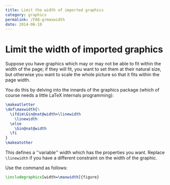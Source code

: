```yaml
---
title: Limit the width of imported graphics
category: graphics
permalink: /FAQ-grmaxwidth
date: 2014-06-10
---
```


# Limit the width of imported graphics

Suppose you have graphics which may or may not be able to fit within
the width of the page; if they will fit, you want to set them at their
natural size, but otherwise you want to scale the whole picture so
that it fits within the page width.

You do this by delving into the innards of the graphics package (which
of course needs a little LaTeX internals programming):
<!-- {% raw %} -->
```latex
\makeatletter
\def\maxwidth{%
  \ifdim\Gin@nat@width>\linewidth
    \linewidth
  \else
    \Gin@nat@width
  \fi
}
\makeatother
```
<!-- {% endraw %} -->
This defines a ''variable'' width which has the properties you want.
Replace `\linewidth` if you have a different constraint on the width
of the graphic.

Use the command as follows:
```latex
\includegraphics[width=\maxwidth]{figure}
```

